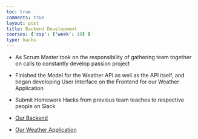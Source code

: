 ```yaml
---
toc: true
comments: true
layout: post
title: Backend Development
courses: {'csp': {'week': 10} }
type: hacks
---
```


- As Scrum Master took on the responsibility of gathering team together on calls to constantly develop passion project
- Finished the Model for the Weather API as well as the API itself, and began developing User Interface on the Frontend for our Weather Application
- Submit Homework Hacks from previous team teaches to respective people on Slack

- [Our Backend](http://localhost:8531)
- [Our Weather Application](https://drishyamody.github.io/Frontend/weather)